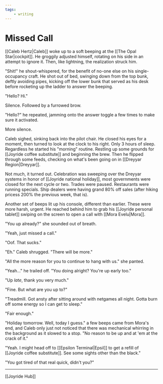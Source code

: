 ```yaml
---
tags:
    - writing
---
```


# Missed Call

[[Caleb Hertz|Caleb]] woke up to a soft beeping at the [[The Opal Star|cockpit]]. He groggily adjusted himself, rotating on his side in an attempt to ignore it. Then, like lightning, the realization struck him.

"Shit!" he shout-whispered, for the benefit of no-one else on his single-occupancy craft. He shot out of bed, swinging down from the top bunk, deftly avoiding pipes, kicking off the lower bunk that served as his desk before rocketing up the ladder to answer the beeping.

"Hello? Hi."

Silence. Followed by a furrowed brow.

"Hello?" he repeated, jamming onto the answer toggle a few times to make sure it activated.

More silence.

Caleb sighed, sinking back into the pilot chair. He closed his eyes for a moment, then turned to look at the clock to his right. Only 3 hours of sleep. Regardless he started his "morning" routine. Restling up some grounds for [[Joyride coffee substitute]] and beginning the brew. Then he flipped through some feeds, checking on what's been going on in [[Dreyyar Region|Dreyyar]]. 

Not much, it turned out. Celebration was sweeping over the Dreyyar systems in honor of [[Joyride national holiday]], most governments were closed for the next cycle or two. Trades were paused. Restaurants were running specials. Ship dealers were having grand 80% off sales (after hiking pricess 200% the previous week, that is).

Another set of beeps lit up his console, different than earlier. These were more harsh, urgent. He reached behind him to grab his [[Joyride personal tablet]] swiping on the screen to open a call with [[Mora Evelu|Mora]].

"You up already?" she sounded out of breath.

"Yeah, just missed a call."

"Oof. That sucks."

"Eh." Caleb shrugged. "There will be more."

"All the more reason for you to continue to hang with us." she panted.

"Yeah..." he trailed off. "You doing alright? You're up early too."

"Up _late_, thank you very much."

"Fine. But what are you up to?"

"Treadmill. Got ansty after sitting around with netgames all night. Gotta burn off some energy so I can get to sleep."

"Fair enough."

"Holiday tomorrow. Well, today I guess." a few beeps came from Mora's end, and Caleb only just not noticed that there was mechanical whirring in the background as it slowed to a stop. "No reason to be up and at 'em at the crack of it."

"Yeah. I might head off to [[Epsilon Terminal|Epsil]] to get a refill of [[Joyride coffee substitute]]. See some sights other than the black."

"You got tired of that real quick, didn't you?"

---
[[Joyride Hub]]